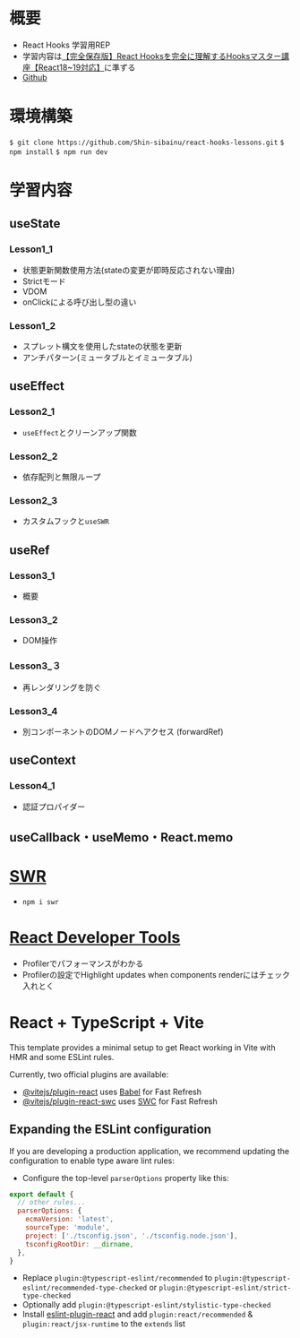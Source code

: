 # 概要
- React Hooks 学習用REP
- 学習内容は[【完全保存版】React Hooksを完全に理解するHooksマスター講座【React18~19対応】](https://www.udemy.com/course/react-hooks-complete-course/)に準ずる
- [Github](https://github.com/Shin-sibainu/react-hooks-lessons)

# 環境構築
`$ git clone https://github.com/Shin-sibainu/react-hooks-lessons.git`
`$ npm install`
`$ npm run dev`


# 学習内容
## useState
### Lesson1_1
- 状態更新関数使用方法(stateの変更が即時反応されない理由)
- Strictモード
- VDOM
- onClickによる呼び出し型の違い

### Lesson1_2
- スプレット構文を使用したstateの状態を更新
- アンチパターン(ミュータブルとイミュータブル)

## useEffect
### Lesson2_1
- `useEffect`とクリーンアップ関数
### Lesson2_2
- 依存配列と無限ループ
### Lesson2_3
- カスタムフックと`useSWR`

## useRef
### Lesson3_1
- 概要
### Lesson3_2
- DOM操作
### Lesson3_３
- 再レンダリングを防ぐ
### Lesson3_4
- 別コンポーネントのDOMノードへアクセス (forwardRef)

## useContext
### Lesson4_1
- 認証プロパイダー

## useCallback・useMemo・React.memo

# [SWR](https://swr.vercel.app/ja)
* `npm i swr`

# [React Developer Tools](https://chromewebstore.google.com/detail/react-developer-tools/fmkadmapgofadopljbjfkapdkoienihi?hl=ja)
- Profilerでパフォーマンスがわかる
- Profilerの設定でHighlight updates when components renderにはチェック入れとく





# React + TypeScript + Vite

This template provides a minimal setup to get React working in Vite with HMR and some ESLint rules.

Currently, two official plugins are available:

- [@vitejs/plugin-react](https://github.com/vitejs/vite-plugin-react/blob/main/packages/plugin-react/README.md) uses [Babel](https://babeljs.io/) for Fast Refresh
- [@vitejs/plugin-react-swc](https://github.com/vitejs/vite-plugin-react-swc) uses [SWC](https://swc.rs/) for Fast Refresh

## Expanding the ESLint configuration

If you are developing a production application, we recommend updating the configuration to enable type aware lint rules:

- Configure the top-level `parserOptions` property like this:

```js
export default {
  // other rules...
  parserOptions: {
    ecmaVersion: 'latest',
    sourceType: 'module',
    project: ['./tsconfig.json', './tsconfig.node.json'],
    tsconfigRootDir: __dirname,
  },
}
```

- Replace `plugin:@typescript-eslint/recommended` to `plugin:@typescript-eslint/recommended-type-checked` or `plugin:@typescript-eslint/strict-type-checked`
- Optionally add `plugin:@typescript-eslint/stylistic-type-checked`
- Install [eslint-plugin-react](https://github.com/jsx-eslint/eslint-plugin-react) and add `plugin:react/recommended` & `plugin:react/jsx-runtime` to the `extends` list
